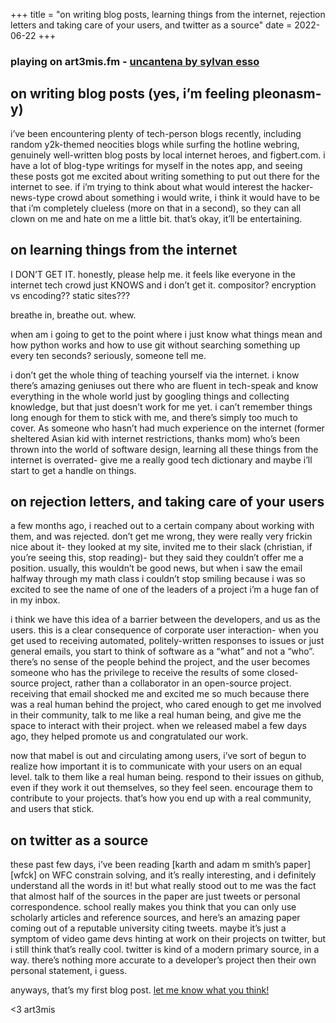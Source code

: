 +++
title = "on writing blog posts, learning things from the internet, rejection letters and taking care of your users, and twitter as a source"
date = 2022-06-22
+++

### playing on art3mis.fm - [uncantena by sylvan esso][unca]

## on writing blog posts (yes, i’m feeling pleonasm-y)

i’ve been encountering plenty of tech-person blogs recently, including
random y2k-themed neocities blogs while surfing the hotline webring,
genuinely well-written blog posts by local internet heroes, and
figbert.com. i have a lot of blog-type writings for myself in the notes
app, and seeing these posts got me excited about writing something to
put out there for the internet to see. if i’m trying to think about
what would interest the hacker-news-type crowd about something i would
write, i think it would have to be that i’m completely clueless (more
on that in a second), so they can all clown on me and hate on me a
little bit. that’s okay, it’ll be entertaining. 

## on learning things from the internet

I DON’T GET IT. honestly, please help me. it feels like everyone in the
internet tech crowd just KNOWS and i don’t get it. compositor?
encryption vs encoding?? static sites???

breathe in, breathe out. whew. 

when am i going to get to the point where i just know what things mean
and how python works and how to use git without searching something up
every ten seconds? seriously, someone tell me. 

i don’t get the whole thing of teaching yourself via the internet. i
know there’s amazing geniuses out there who are fluent in tech-speak
and know everything in the whole world just by googling things and
collecting knowledge, but that just doesn’t work for me yet. i can’t
remember things long enough for them to stick with me, and there’s
simply too much to cover. As someone who hasn’t had much experience on
the internet (former sheltered Asian kid with internet restrictions,
thanks mom) who’s been thrown into the world of software design,
learning all these things from the internet is overrated- give me a
really good tech dictionary and maybe i’ll start to get a handle on
things. 

## on rejection letters, and taking care of your users

a few months ago, i reached out to a certain company about working with
them, and was rejected. don’t get me wrong, they were really very
frickin nice about it- they looked at my site, invited me to their
slack (christian, if you’re seeing this, stop reading)- but they said
they couldn’t offer me a position. usually, this wouldn’t be good news,
but when i saw the email halfway through my math class i couldn’t stop
smiling because i was so excited to see the name of one of the leaders
of a project i’m a huge fan of in my inbox. 

i think we have this idea of a barrier between the developers, and us
as the users. this is a clear consequence of corporate user
interaction- when you get used to receiving automated, politely-written
responses to issues or just general emails, you start to think of
software as a “what” and not a “who”. there’s no sense of the people
behind the project, and the user becomes someone who has the privilege
to receive the results of some closed-source project, rather than a
collaborator in an open-source project. receiving that email shocked me
and excited me so much because there was a real human behind the
project, who cared enough to get me involved in their community, talk
to me like a real human being, and give me the space to interact with
their project. when we released mabel a few days ago, they helped
promote us and congratulated our work. 

now that mabel is out and circulating among users, i’ve sort of begun
to realize how important it is to communicate with your users on an
equal level. talk to them like a real human being. respond to their
issues on github, even if they work it out themselves, so they feel
seen. encourage them to contribute to your projects. that’s how you end
up with a real community, and users that stick. 

## on twitter as a source

these past few days, i’ve been reading
[karth and adam m smith’s paper][wfck] on WFC constrain solving, and
it’s really interesting, and i definitely understand all the words in
it! but what really stood out to me was the fact that almost half of
the sources in the paper are just tweets or personal correspondence.
school really makes you think that you can only use scholarly articles
and reference sources, and here’s an amazing paper coming out of a
reputable university citing tweets. maybe it’s just a symptom of video
game devs hinting at work on their projects on twitter, but i still
think that’s really cool. twitter is kind of a modern primary source,
in a way. there’s nothing more accurate to a developer’s project then
their own personal statement, i guess. 

anyways, that’s my first blog post. [let me know what you think!][moon]

<3 art3mis

[unca]: https://www.youtube.com/watch?v=FYpe5CzVcho
[moon]: mailto:moon@art3mis.pm